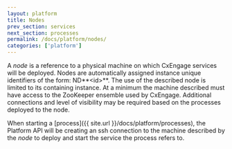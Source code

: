 ```yaml
---
layout: platform
title: Nodes
prev_section: services
next_section: processes
permalink: /docs/platform/nodes/
categories: ['platform']
---
```


A *node* is a reference to a physical machine on which CxEngage services will be deployed.
Nodes are automatically assigned instance unique identifiers of the form: ND**\<id\>**.
The use of the described node is limited to its containing instance. At a minimum the machine
described must have access to the ZooKeeper ensemble used by CxEngage. Additional connections
and level of visibility may be required based on the processes deployed to the node.

When starting a [process]({{ site.url }}/docs/platform/processes), the Platform API will be
creating an ssh connection to the machine described by the *node* to deploy and start the service
the process refers to.
